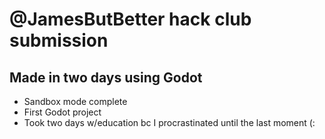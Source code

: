 # @JamesButBetter hack club submission
## Made in two days using Godot
- Sandbox mode complete
- First Godot project
- Took two days w/education bc I procrastinated until the last moment (:
